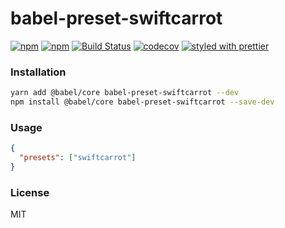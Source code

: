 # babel-preset-swiftcarrot

[![npm](https://img.shields.io/npm/v/babel-preset-swiftcarrot.svg)](https://www.npmjs.com/package/babel-preset-swiftcarrot)
[![npm](https://img.shields.io/npm/dm/babel-preset-swiftcarrot.svg)](https://www.npmjs.com/package/babel-preset-swiftcarrot)
[![Build Status](https://travis-ci.org/swiftcarrot/babel-preset-swiftcarrot.svg?branch=master)](https://travis-ci.org/swiftcarrot/babel-preset-swiftcarrot)
[![codecov](https://codecov.io/gh/swiftcarrot/babel-preset-swiftcarrot/branch/master/graph/badge.svg)](https://codecov.io/gh/swiftcarrot/babel-preset-swiftcarrot)
[![styled with prettier](https://img.shields.io/badge/styled_with-prettier-ff69b4.svg)](https://github.com/prettier/prettier)

### Installation

```sh
yarn add @babel/core babel-preset-swiftcarrot --dev
npm install @babel/core babel-preset-swiftcarrot --save-dev
```

### Usage

```json
{
  "presets": ["swiftcarrot"]
}
```

### License

MIT
